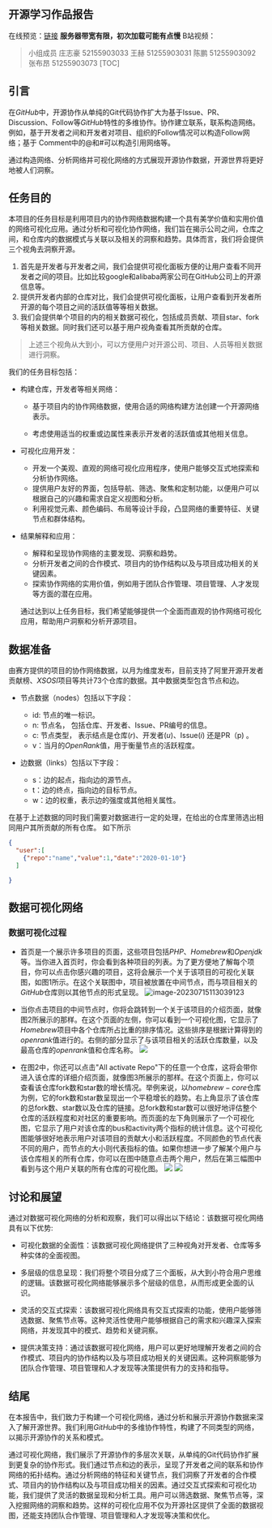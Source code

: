 ## 开源学习作品报告

在线预览：[链接](http://106.75.239.46:5174) **服务器带宽有限，初次加载可能有点慢**
B站视频：
> 小组成员
> 庄志豪 52155903033
> 王赫 51255903031
> 陈鹏 51255903092
> 张布昂 51255903073
[TOC]


##  引言

在$GitHub$中，开源协作从单纯的Git代码协作扩大为基于Issue、PR、Discussion、Follow等$GitHub$特性的多维协作。协作建立联系，联系构造网络。例如，基于开发者之间和开发者对项目、组织的Follow情况可以构造Follow网络；基于 Comment中的@和#可以构造引用网络等。

通过构造网络、分析网络并可视化网络的方式展现开源协作数据，开源世界将更好地被人们洞察。

## 任务目的

​	本项目的任务目标是利用项目内的协作网络数据构建一个具有美学价值和实用价值的网络可视化应用。通过分析和可视化协作网络，我们旨在揭示公司之间，仓库之间，和仓库内的数据模式与关联以及相关的洞察和趋势。具体而言，我们将会提供三个视角去洞察开源。
1. 首先是开发者与开发者之间，我们会提供可视化面板方便的让用户查看不同开发者之间的项目。比如比较google和alibaba两家公司在GitHub公司上的开源信息等。
2. 提供开发者内部的仓库对比，我们会提供可视化面板，让用户查看到开发者所开源的每个项目之间的活跃值等等相关数据。
3. 我们会提供单个项目的内的相关数据可视化，包括成员贡献、项目star、fork等相关数据。同时我们还可以基于用户视角查看其所贡献的仓库。

> 上述三个视角从大到小，可以方便用户对开源公司、项目、人员等相关数据进行洞察。
> 
我们的任务目标包括：

- 构建仓库，开发者等相关网络：

  - 基于项目内的协作网络数据，使用合适的网络构建方法创建一个开源网络表示。

  - 考虑使用适当的权重或边属性来表示开发者的活跃值或其他相关信息。


- 可视化应用开发：

  - 开发一个美观、直观的网络可视化应用程序，使用户能够交互式地探索和分析协作网络。
  - 提供用户友好的界面，包括导航、筛选、聚焦和定制功能，以便用户可以根据自己的兴趣和需求自定义视图和分析。
  - 利用视觉元素、颜色编码、布局等设计手段，凸显网络的重要特征、关键节点和群体结构。

- 结果解释和应用：

  - 解释和呈现协作网络的主要发现、洞察和趋势。
  - 分析开发者之间的合作模式、项目内的协作结构以及与项目成功相关的关键因素。
  - 探索协作网络的实用价值，例如用于团队合作管理、项目管理、人才发现等方面的潜在应用。

  通过达到以上任务目标，我们希望能够提供一个全面而直观的协作网络可视化应用，帮助用户洞察和分析开源项目。

## 数据准备

​	由赛方提供的项目的协作网络数据，以月为维度发布，目前支持了阿里开源开发者贡献榜、$XSOSI$项目等共计73个仓库的数据。其中数据类型包含节点和边。

- 节点数据（nodes）包括以下字段：
  - id:  节点的唯一标识。
  - n: 节点名， 包括仓库、开发者、Issue、PR编号的信息。
  - c:  节点类型， 表示结点是仓库$(r)$、开发者$(u)$、Issue$(i)$  还是PR（p) 。
  - v：当月的$OpenRank$值，用于衡量节点的活跃程度。

- 边数据（links）包括以下字段：
  - s：边的起点，指向边的源节点。
  - t：边的终点，指向边的目标节点。
  - w：边的权重，表示边的强度或其他相关属性。


在基于上述数据的同时我们需要对数据进行一定的处理，在给出的仓库里筛选出相同用户其所贡献的所有仓库。
如下所示
```json
{
  "user":[
    {"repo":"name","value":1,"date":"2020-01-10"}
  ]

}

```

## 数据可视化网络

### 数据可视化过程

- 首页是一个展示许多项目的页面，这些项目包括$PHP$、$Homebrew$和$Openjdk$等。当你进入首页时，你会看到各种项目的列表。为了更方便地了解每个项目，你可以点击你感兴趣的项目，这将会展示一个关于该项目的可视化关联图，如图1所示。在这个关联图中，项目被放置在中间节点，而与项目相关的$GitHub$仓库则以其他节点的形式呈现。
  ![image-20230715113039123](imgs/1.png)

- 当你点击项目的中间节点时，你将会跳转到一个关于该项目的介绍页面，就像图2所展示的那样。在这个页面的左侧，你可以看到一个可视化图，它显示了$Homebrew$项目中各个仓库所占比重的排序情况。这些排序是根据计算得到的$openrank$值进行的。右侧的部分显示了与该项目相关的活跃仓库数量，以及最高仓库的$openrank$值和仓库名称。
  ![](imgs/2.png)

- 在图2中，你还可以点击"All activate Repo"下的任意一个仓库，这将会带你进入该仓库的详细介绍页面，就像图3所展示的那样。在这个页面上，你可以查看该仓库fork数和star数的增长情况。举例来说，以$homebrew-core$仓库为例，它的fork数和star数呈现出一个平稳增长的趋势。右上角显示了该仓库的总fork数、star数以及仓库的链接。总fork数和star数可以很好地评估整个仓库的活跃程度和对社区的重要影响。而页面的左下角则展示了一个可视化图，它显示了用户对该仓库的bus和activity两个指标的统计信息。这个可视化图能够很好地表示用户对该项目的贡献大小和活跃程度。不同颜色的节点代表不同的用户，而节点的大小则代表指标的值。如果你想进一步了解某个用户与该仓库相关的所有仓库，你可以在图中随意点击两个用户，然后在第三幅图中看到与这个用户关联的所有仓库的可视化图。
  ![](imgs/3.png)
  ![](imgs/4.png)


  




## 讨论和展望

通过对数据可视化网络的分析和观察，我们可以得出以下结论：该数据可视化网络具有以下优势:

- 可视化数据的全面性：该数据可视化网络提供了三种视角对开发者、仓库等多种实体的全面视图。

- 多层级的信息呈现：我们将整个项目分成了三个面板，从大到小符合用户思维的逻辑。该数据可视化网络能够展示多个层级的信息，从而形成更全面的认识。

- 灵活的交互式探索：该数据可视化网络具有交互式探索的功能，使用户能够筛选数据、聚焦节点等。这种灵活性使用户能够根据自己的需求和兴趣深入探索网络，并发现其中的模式、趋势和关键洞察。

- 提供决策支持：通过该数据可视化网络，用户可以更好地理解开发者之间的合作模式、项目内的协作结构以及与项目成功相关的关键因素。这种洞察能够为团队合作管理、项目管理和人才发现等决策提供有力的支持和指导。



## 结尾

​	在本报告中，我们致力于构建一个可视化网络，通过分析和展示开源协作数据来深入了解开源世界。我们利用$GitHub$中的多维协作特性，构建了不同类型的网络，以揭示开源协作的关系和模式。

​	通过可视化网络，我们展示了开源协作的多层次关联，从单纯的Git代码协作扩展到更复杂的协作形式。我们通过节点和边的表示，呈现了开发者之间的联系和协作网络的拓扑结构。通过分析网络的特征和关键节点，我们洞察了开发者的合作模式、项目内的协作结构以及与项目成功相关的因素。通过交互式探索和可视化功能，我们提供了灵活的数据呈现和分析工具。用户可以筛选数据、聚焦节点等，深入挖掘网络的洞察和趋势。这样的可视化应用不仅为开源社区提供了全面的数据视图，还能支持团队合作管理、项目管理和人才发现等决策和优化。






